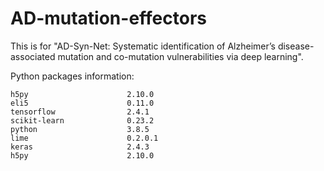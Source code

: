 # AD-mutation-effectors
This is for "AD-Syn-Net: Systematic identification of Alzheimer’s disease-associated mutation and co-mutation vulnerabilities via deep learning".


Python packages information:
```
h5py                      2.10.0
eli5                      0.11.0
tensorflow                2.4.1
scikit-learn              0.23.2
python                    3.8.5
lime                      0.2.0.1
keras                     2.4.3
h5py                      2.10.0
```


